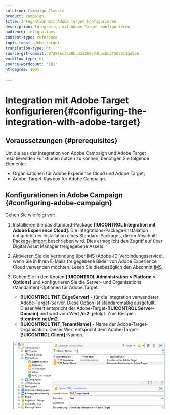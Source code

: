 ```yaml
---
solution: Campaign Classic
product: campaign
title: Integration mit Adobe Target konfigurieren
description: Integration mit Adobe Target konfigurieren
audience: integrations
content-type: reference
topic-tags: adobe-target
translation-type: ht
source-git-commit: 972885c3a38bcd3a260574bacbb3f507e11ae05b
workflow-type: ht
source-wordcount: '191'
ht-degree: 100%

---
```



# Integration mit Adobe Target konfigurieren{#configuring-the-integration-with-adobe-target}

## Voraussetzungen {#prerequisites}

Um die aus der Integration von Adobe Campaign und Adobe Target resultierenden Funktionen nutzen zu können, benötigen Sie folgende Elemente:

* Organisationen für Adobe Experience Cloud und Adobe Target;
* Adobe-Target-Rawbox für Adobe Campaign.

## Konfigurationen in Adobe Campaign {#configuring-adobe-campaign}

Gehen Sie wie folgt vor:

1. Installieren Sie das Standard-Package **[!UICONTROL Integration mit Adobe Experience Cloud]**. Die Integrations-Package-Installation entspricht der Installation eines Standard-Packages, die im Abschnitt [Package-Import](../../platform/using/working-with-data-packages.md#importing-packages) beschrieben wird. Dies ermöglicht den Zugriff auf über Digital Asset Manager freigegebene Assets.
1. Aktivieren Sie die Verbindung über IMS (Adobe-ID-Verbindungsservice), wenn Sie in Ihren E-Mails freigegebene Bilder von Adobe Experience Cloud verwenden möchten. Lesen Sie diesbezüglich den Abschnitt [IMS](../../integrations/using/about-adobe-id.md).
1. Gehen Sie in den Knoten **[!UICONTROL Administration > Platform > Options]** und konfigurieren Sie die Server- und Organisations (Mandanten)-Optionen für Adobe Target:

   * **[!UICONTROL TNT_EdgeServer]** - für die Integration verwendeter Adobe-Target-Server. Diese Option ist standardmäßig ausgefüllt. Dieser Wert entspricht der Adobe-Target-**[!UICONTROL Server-Domain]** und wird vom Wert **/m2** gefolgt. Zum Beispiel: **tt.omtrdc.net/m2**.
   * **[!UICONTROL TNT_TenantName]** - Name der Adobe-Target-Organisation. Dieser Wert entspricht dem Adobe-Target-**[!UICONTROL Client]**-Namen.

   ![](assets/tar_options.png)

